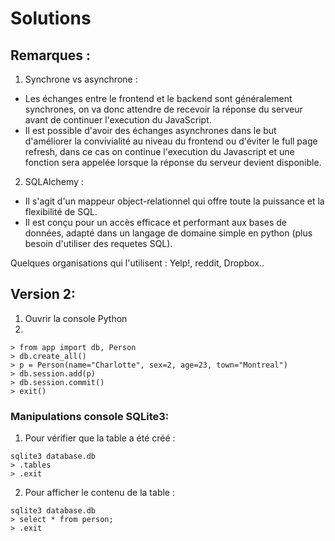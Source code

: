 # Solutions

## Remarques :
1. Synchrone vs asynchrone :

- Les échanges entre le frontend et le backend sont généralement synchrones, on va donc attendre de recevoir la réponse du serveur avant de continuer l'execution du JavaScript.
- Il est possible d'avoir des échanges asynchrones dans le but d'améliorer la convivialité au niveau du frontend ou d'éviter le full page refresh, dans ce cas on continue l'execution du Javascript et une fonction sera appelée lorsque la réponse du serveur devient disponible.

2. SQLAlchemy :

- Il s'agit d'un mappeur object-relationnel qui offre toute la puissance et la flexibilité de SQL.
- Il est conçu pour un accès efficace et performant aux bases de données, adapté dans un langage de domaine simple en python (plus besoin d'utiliser des requetes SQL).

Quelques organisations qui l'utilisent : Yelp!, reddit, Dropbox..

## Version 2:

1. Ouvrir la console Python
2.
```
> from app import db, Person
> db.create_all()
> p = Person(name="Charlotte", sex=2, age=23, town="Montreal")
> db.session.add(p)
> db.session.commit()
> exit()

```

### Manipulations console SQLite3:
1. Pour vérifier que la table a été créé :
```
sqlite3 database.db
> .tables
> .exit
```
2. Pour afficher le contenu de la table : 
```
sqlite3 database.db
> select * from person;
> .exit
```
